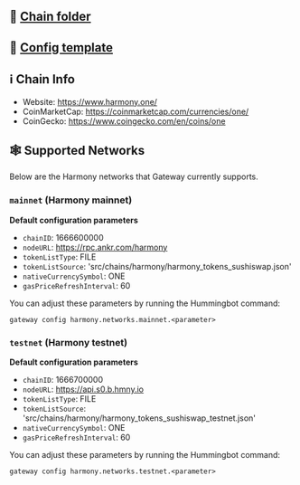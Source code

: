 
## 📁 [Chain folder](https://github.com/hummingbot/hummingbot/tree/master/gateway/src/chains/harmony)

## 📁 [Config template](https://github.com/hummingbot/hummingbot/blob/master/gateway/src/templates/harmony.yml)

## ℹ️ Chain Info

* Website: <https://www.harmony.one/>
* CoinMarketCap: <https://coinmarketcap.com/currencies/one/>
* CoinGecko: <https://www.coingecko.com/en/coins/one>

## 🕸️ Supported Networks

Below are the Harmony networks that Gateway currently supports.

### `mainnet` (Harmony mainnet)

**Default configuration parameters**

* `chainID`: 1666600000
* `nodeURL`: https://rpc.ankr.com/harmony
* `tokenListType`: FILE
* `tokenListSource`: 'src/chains/harmony/harmony_tokens_sushiswap.json'
* `nativeCurrencySymbol`: ONE
* `gasPriceRefreshInterval`: 60

You can adjust these parameters by running the Hummingbot command:
```
gateway config harmony.networks.mainnet.<parameter>
```

### `testnet` (Harmony testnet)

**Default configuration parameters**

* `chainID`: 1666700000
* `nodeURL`: https://api.s0.b.hmny.io
* `tokenListType`: FILE
* `tokenListSource`: 'src/chains/harmony/harmony_tokens_sushiswap_testnet.json'
* `nativeCurrencySymbol`: ONE
* `gasPriceRefreshInterval`: 60

You can adjust these parameters by running the Hummingbot command:
```
gateway config harmony.networks.testnet.<parameter>
```

